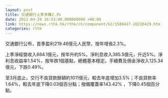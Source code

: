 ```yaml
---
layout: post
title: 交通銀行上季多賺2.3%
date: 2021-04-29 16:53:00.000000000 +08:00
link: https://news.rthk.hk/rthk/ch/component/k2/1588417-20210429.htm
categories: rthk
---
```


交通銀行公布，首季盈利219.46億元人民幣，按年增長2.3%。

上季淨經營收入684.1億元，按年升約5%。淨利息收入385.5億元，升近5%。淨利息收益率1.54%，按年跌1個基點，總體基本穩定。手續費及佣金淨收入125.34億元，下跌0.49%。

至3月底止，交行不良貸款餘額約1011億元，較去年底增加3.5%；不良貸款率1.64%，較去年底下降0.03個百分點；撥備覆蓋率143.42% ，下降0.45個百分點。
